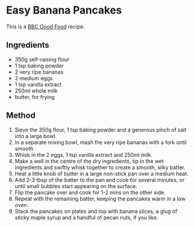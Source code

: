 # Easy Banana Pancakes #

This is a [BBC Good Food](https://www.bbcgoodfood.com/recipes/easy-banana-pancakes) recipe.

## Ingredients ##

- 350g self-raising flour
- 1 tsp baking powder
- 2 very ripe bananas
- 2 medium eggs
- 1 tsp vanilla extract
- 250ml whole milk
- butter, for frying

## Method ##

1. Sieve the 350g flour, 1 tsp baking powder and a generous pinch of salt into a large bowl. 
1. In a separate mixing bowl, mash the very ripe bananas with a fork until smooth.
1. Whisk in the 2 eggs, 1 tsp vanilla extract and 250ml milk.
1. Make a well in the centre of the dry ingredients, tip in the wet ingredients and swiftly whisk together to create a smooth, silky batter.
1. Heat a little knob of butter in a large non-stick pan over a medium heat.
1. Add 2-3 tbsp of the batter to the pan and cook for several minutes, or until small bubbles start appearing on the surface.
1. Flip the pancake over and cook for 1-2 mins on the other side.
1. Repeat with the remaining batter, keeping the pancakes warm in a low oven.
1. Stack the pancakes on plates and top with banana slices, a glug of sticky maple syrup and a handful of pecan nuts, if you like.
